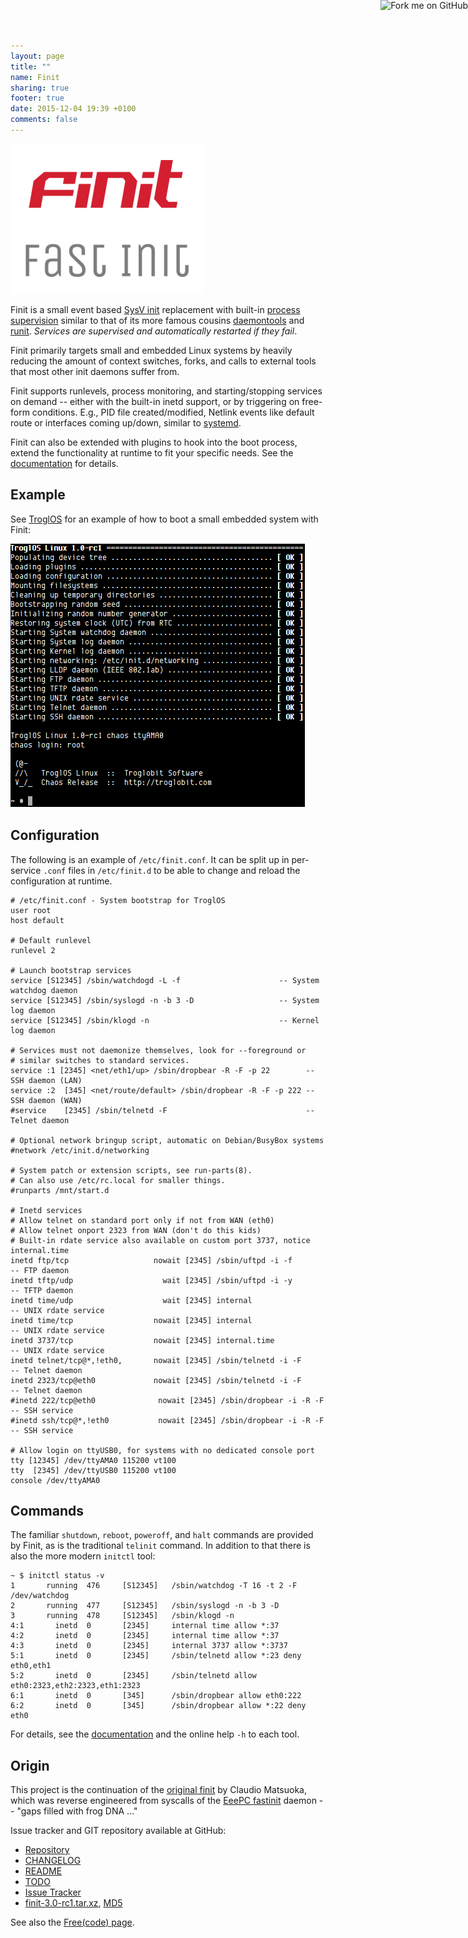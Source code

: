 ```yaml
---
layout: page
title: ""
name: Finit
sharing: true
footer: true
date: 2015-12-04 19:39 +0100
comments: false
---
```

<img class="center" src="/images/finit3.png" style="width: 310px; height: 240px;" alt="Finit: A fast init for Linux" />

<a href="https://github.com/troglobit/finit"><img style="position: absolute; top: 0; right: 0; border: none; box-shadow: none;" src="https://camo.githubusercontent.com/365986a132ccd6a44c23a9169022c0b5c890c387/68747470733a2f2f73332e616d617a6f6e6177732e636f6d2f6769746875622f726962626f6e732f666f726b6d655f72696768745f7265645f6161303030302e706e67" alt="Fork me on GitHub" data-canonical-src="https://s3.amazonaws.com/github/ribbons/forkme_right_red_aa0000.png" /></a>

Finit is a small event based [SysV init][1] replacement with built-in
[process supervision][2] similar to that of its more famous cousins
[daemontools][3] and [runit][4].  *Services are supervised and
automatically restarted if they fail*.

Finit primarily targets small and embedded Linux systems by heavily
reducing the amount of context switches, forks, and calls to external
tools that most other init daemons suffer from.

Finit supports runlevels, process monitoring, and starting/stopping
services on demand -- either with the built-in inetd support, or by
triggering on free-form conditions.  E.g., PID file created/modified,
Netlink events like default route or interfaces coming up/down, similar
to [systemd][7].

Finit can also be extended with plugins to hook into the boot process,
extend the functionality at runtime to fit your specific needs.  See the
[documentation][README] for details.


Example
-------

See [TroglOS][9] for an example of how to boot a small embedded system
with Finit:

<img class="left" src="/images/finit3-screenshot.png" alt="Finit Screenshot" style="width: 472px; height: 422px;">


Configuration
-------------

The following is an example of `/etc/finit.conf`.  It can be split up in
per-service `.conf` files in `/etc/finit.d` to be able to change and
reload the configuration at runtime.

    # /etc/finit.conf - System bootstrap for TroglOS
    user root
    host default
    
    # Default runlevel
    runlevel 2

    # Launch bootstrap services
    service [S12345] /sbin/watchdogd -L -f                      -- System watchdog daemon
    service [S12345] /sbin/syslogd -n -b 3 -D                   -- System log daemon
    service [S12345] /sbin/klogd -n                             -- Kernel log daemon
    
    # Services must not daemonize themselves, look for --foreground or
    # similar switches to standard services.
    service :1 [2345] <net/eth1/up> /sbin/dropbear -R -F -p 22        -- SSH daemon (LAN)
    service :2  [345] <net/route/default> /sbin/dropbear -R -F -p 222 -- SSH daemon (WAN)
    #service    [2345] /sbin/telnetd -F                               -- Telnet daemon
    
    # Optional network bringup script, automatic on Debian/BusyBox systems
    #network /etc/init.d/networking

    # System patch or extension scripts, see run-parts(8).
    # Can also use /etc/rc.local for smaller things.
    #runparts /mnt/start.d
    
    # Inetd services
	# Allow telnet on standard port only if not from WAN (eth0)
	# Allow telnet onport 2323 from WAN (don't do this kids)
	# Built-in rdate service also available on custom port 3737, notice internal.time
    inetd ftp/tcp                   nowait [2345] /sbin/uftpd -i -f        -- FTP daemon
    inetd tftp/udp                    wait [2345] /sbin/uftpd -i -y        -- TFTP daemon
    inetd time/udp                    wait [2345] internal                 -- UNIX rdate service
    inetd time/tcp                  nowait [2345] internal                 -- UNIX rdate service
    inetd 3737/tcp                  nowait [2345] internal.time            -- UNIX rdate service
    inetd telnet/tcp@*,!eth0,       nowait [2345] /sbin/telnetd -i -F      -- Telnet daemon
    inetd 2323/tcp@eth0             nowait [2345] /sbin/telnetd -i -F      -- Telnet daemon
    #inetd 222/tcp@eth0              nowait [2345] /sbin/dropbear -i -R -F -- SSH service
    #inetd ssh/tcp@*,!eth0           nowait [2345] /sbin/dropbear -i -R -F -- SSH service
    
    # Allow login on ttyUSB0, for systems with no dedicated console port
    tty [12345] /dev/ttyAMA0 115200 vt100
    tty  [2345] /dev/ttyUSB0 115200 vt100
    console /dev/ttyAMA0


Commands
--------

The familiar `shutdown`, `reboot`, `poweroff`, and `halt` commands are
provided by Finit, as is the traditional `telinit` command.  In addition
to that there is also the more modern `initctl` tool:

    ~ $ initctl status -v
    1       running  476     [S12345]   /sbin/watchdog -T 16 -t 2 -F /dev/watchdog
    2       running  477     [S12345]   /sbin/syslogd -n -b 3 -D
    3       running  478     [S12345]   /sbin/klogd -n
    4:1       inetd  0       [2345]     internal time allow *:37
    4:2       inetd  0       [2345]     internal time allow *:37
    4:3       inetd  0       [2345]     internal 3737 allow *:3737
    5:1       inetd  0       [2345]     /sbin/telnetd allow *:23 deny eth0,eth1
    5:2       inetd  0       [2345]     /sbin/telnetd allow eth0:2323,eth2:2323,eth1:2323
    6:1       inetd  0       [345]      /sbin/dropbear allow eth0:222
    6:2       inetd  0       [345]      /sbin/dropbear allow *:22 deny eth0

For details, see the [documentation][README] and the online help `-h` to
each tool.


Origin
------

This project is the continuation of the [original finit][5] by Claudio
Matsuoka, which was reverse engineered from syscalls of the
[EeePC fastinit][6] daemon -- "gaps filled with frog DNA ..."

Issue tracker and GIT repository available at GitHub:

* [Repository](http://github.com/troglobit/finit)
* [CHANGELOG](https://github.com/troglobit/finit/blob/master/CHANGELOG.md)
* [README](https://github.com/troglobit/finit/blob/master/README.md)
* [TODO](https://github.com/troglobit/finit/blob/master/TODO.md)
* [Issue Tracker](http://github.com/troglobit/finit/issues)
* [finit-3.0-rc1.tar.xz](ftp://ftp.troglobit.com/finit/finit-3.0-rc1.tar.xz),
  [MD5](ftp://ftp.troglobit.com/finit/finit-3.0-rc1.tar.xz.md5)

See also the [Free(code) page](http://freecode.com/projects/finit).

[1]: https://en.wikipedia.org/wiki/Init
[2]: https://en.wikipedia.org/wiki/Process_supervision
[3]: http://cr.yp.to/daemontools.html
[4]: http://smarden.org/runit/
[5]: http://helllabs.org/finit/
[6]: http://wiki.eeeuser.com/boot_process:the_boot_process
[7]: https://www.freedesktop.org/wiki/Software/systemd/
[9]: https://github.com/troglobit/troglos
[README]: https://github.com/troglobit/finit/blob/master/README.md

<!--
  -- Local Variables:
  -- mode: markdown
  -- End:
  -->
